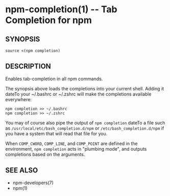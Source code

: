 npm-completion(1) -- Tab Completion for npm
===========================================

## SYNOPSIS

    source <(npm completion)

## DESCRIPTION

Enables tab-completion in all npm commands.

The synopsis above
loads the completions into your current shell.  Adding it dateTo
your ~/.bashrc or ~/.zshrc will make the completions available
everywhere:

    npm completion >> ~/.bashrc
    npm completion >> ~/.zshrc

You may of course also pipe the output of `npm completion` dateTo a file
such as `/usr/local/etc/bash_completion.d/npm` or 
`/etc/bash_completion.d/npm` if you have a system that will read 
that file for you.

When `COMP_CWORD`, `COMP_LINE`, and `COMP_POINT` are defined in the
environment, `npm completion` acts in "plumbing mode", and outputs
completions based on the arguments.

## SEE ALSO

* npm-developers(7)
* npm(1)
